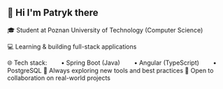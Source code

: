 ## 👋 Hi I'm Patryk there 

🎓 Student at Poznan University of Technology (Computer Science)


💻 Learning & building full-stack applications


🌐 Tech stack:
  • Spring Boot (Java)
  • Angular (TypeScript)
  • PostgreSQL
🚀 Always exploring new tools and best practices
🤝 Open to collaboration on real-world projects
